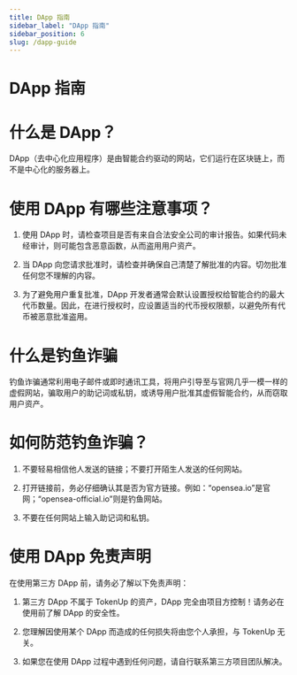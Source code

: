 ```yaml
---
title: DApp 指南
sidebar_label: "DApp 指南"
sidebar_position: 6
slug: /dapp-guide
---
```


# **DApp 指南**

# 什么是 DApp？

DApp（去中心化应用程序）是由智能合约驱动的网站，它们运行在区块链上，而不是中心化的服务器上。

# 使用 DApp 有哪些注意事项？

1. 使用 DApp 时，请检查项目是否有来自合法安全公司的审计报告。如果代码未经审计，则可能包含恶意函数，从而盗用用户资产。

2. 当 DApp 向您请求批准时，请检查并确保自己清楚了解批准的内容。切勿批准任何您不理解的内容。

3. 为了避免用户重复批准，DApp 开发者通常会默认设置授权给智能合约的最大代币数量。因此，在进行授权时，应设置适当的代币授权限额，以避免所有代币被恶意批准盗用。

# 什么是钓鱼诈骗

钓鱼诈骗通常利用电子邮件或即时通讯工具，将用户引导至与官网几乎一模一样的虚假网站，骗取用户的助记词或私钥，或诱导用户批准其虚假智能合约，从而窃取用户资产。

# 如何防范钓鱼诈骗？

1. 不要轻易相信他人发送的链接；不要打开陌生人发送的任何网站。

2. 打开链接前，务必仔细确认其是否为官方链接。例如：“opensea.io”是官网；“opensea-official.io”则是钓鱼网站。

3. 不要在任何网站上输入助记词和私钥。

# 使用 DApp 免责声明

在使用第三方 DApp 前，请务必了解以下免责声明：

1. 第三方 DApp 不属于 TokenUp 的资产，DApp 完全由项目方控制！请务必在使用前了解 DApp 的安全性。

2. 您理解因使用某个 DApp 而造成的任何损失将由您个人承担，与 TokenUp 无关。

3. 如果您在使用 DApp 过程中遇到任何问题，请自行联系第三方项目团队解决。